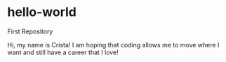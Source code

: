 # hello-world
First Repository

Hi, my name is Crista! I am hoping that coding allows me to move where I want and still have a career that I love!

